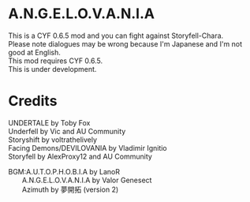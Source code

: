 # A.N.G.E.L.O.V.A.N.I.A
This is a CYF 0.6.5 mod and you can fight against Storyfell-Chara.  
Please note dialogues may be wrong because I'm Japanese and I'm not good at English.  
This mod requires CYF 0.6.5.  
This is under development.  

# Credits
UNDERTALE by Toby Fox  
Underfell by Vic and AU Community  
Storyshift by voltrathelively  
Facing Demons/DEVILOVANIA by Vladimir Ignitio  
Storyfell by AlexProxy12 and AU Community  

BGM:A.U.T.O.P.H.O.B.I.A by LanoR  
&emsp;&emsp;A.N.G.E.L.O.V.A.N.I.A by Valor Genesect   
&emsp;&emsp;Azimuth by 夢開拓 (version 2)  